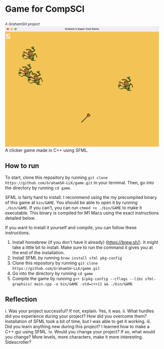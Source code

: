# Game for CompSCI
<sub>*A GrahamSH project*</sub>
![assets/cover.png](assets/cover.png)
A clicker game made in C++ using SFML.
## How to run
To start, clone this repository by running `git clone https://github.com/GrahamSH-LLK/game.git` in your terminal. Then, go into the directory by running `cd game`. 

SFML is fairly hard to install. I recommend using the my precompiled binary of this game at `bin/GAME`. You should be able to open it by running `./bin/GAME`. If you can't, you can run `chmod +x ./bin/GAME` to make it executable.
This binary is compiled for M1 Macs using the exact instructions detailed below.

If you want to install it yourself and compile, you can follow these instructions. 


1. Install homebrew (if you don't have it already) (https://brew.sh/). It might take a little bit to install. Make sure to run the command it gives you at the end of the installation.
2. Install SFML by running `brew install sfml pkg-config`
3. Clone this repository by running `git clone https://github.com/GrahamSH-LLK/game.git`
4. Go into the directory by running `cd game`
5. Compile the game by running `g++ $(pkg-config --cflags --libs sfml-graphics) main.cpp -o bin/GAME -std=c++11 && ./bin/GAME`


## Reflection
i. Was your project successful? If not, explain.
Yes, it was.
ii. What hurdles did you experience during your project? How did you
overcome them?
Installation of SFML took a bit of time, but I was able to get it working.
iii. Did you learn anything new during this project?
I learned how to make a C++ gui using SFML.
iv. Would you change your project? If so, what would you change?
More levels, more characters, make it more interesting. Sidescroller?